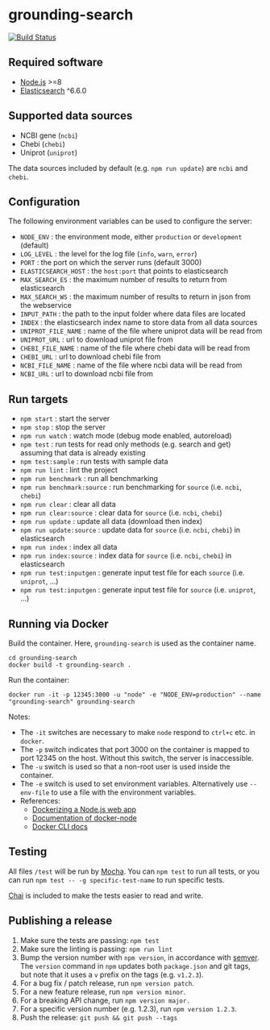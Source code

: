 # grounding-search

[![Build Status](https://travis-ci.org/PathwayCommons/grounding-search.svg?branch=master)](https://travis-ci.org/PathwayCommons/grounding-search)

## Required software

- [Node.js](https://nodejs.org/en/) >=8
- [Elasticsearch](https://www.elastic.co/products/elasticsearch) ^6.6.0


## Supported data sources

- NCBI gene (`ncbi`)
- Chebi (`chebi`)
- Uniprot (`uniprot`)

The data sources included by default (e.g. `npm run update`) are `ncbi` and `chebi`.


## Configuration

The following environment variables can be used to configure the server:

- `NODE_ENV` : the environment mode, either `production` or `development` (default)
- `LOG_LEVEL` : the level for the log file (`info`, `warn`, `error`)
- `PORT` : the port on which the server runs (default 3000)
- `ELASTICSEARCH_HOST` : the `host:port` that points to elasticsearch
- `MAX_SEARCH_ES` : the maximum number of results to return from elasticsearch
- `MAX_SEARCH_WS` : the maximum number of results to return in json from the webservice
- `INPUT_PATH` : the path to the input folder where data files are located
- `INDEX` : the elasticsearch index name to store data from all data sources
- `UNIPROT_FILE_NAME` : name of the file where uniprot data will be read from
- `UNIPROT_URL` : url to download uniprot file from
- `CHEBI_FILE_NAME` : name of the file where chebi data will be read from
- `CHEBI_URL` : url to download chebi file from
- `NCBI_FILE_NAME` : name of the file where ncbi data will be read from
- `NCBI_URL` : url to download ncbi file from

## Run targets

- `npm start` : start the server
- `npm stop` : stop the server
- `npm run watch` : watch mode (debug mode enabled, autoreload)
- `npm test` : run tests for read only methods (e.g. search and get) assuming that data is already existing
- `npm test:sample` : run tests with sample data
- `npm run lint` : lint the project
- `npm run benchmark` : run all benchmarking
- `npm run benchmark:source` : run benchmarking for `source` (i.e. `ncbi`, `chebi`)
- `npm run clear` : clear all data
- `npm run clear:source` : clear data for `source` (i.e. `ncbi`, `chebi`)
- `npm run update` : update all data (download then index)
- `npm run update:source` : update data for `source` (i.e. `ncbi`, `chebi`) in elasticsearch
- `npm run index` : index all data
- `npm run index:source` : index data for `source` (i.e. `ncbi`, `chebi`) in elasticsearch
- `npm run test:inputgen` : generate input test file for each `source` (i.e. `uniprot`, ...)
- `npm run test:inputgen` : generate input test file for `source` (i.e. `uniprot`, ...)

## Running via Docker

Build the container.  Here, `grounding-search` is used as the container name.

```
cd grounding-search
docker build -t grounding-search .
```

Run the container:

```
docker run -it -p 12345:3000 -u "node" -e "NODE_ENV=production" --name "grounding-search" grounding-search
```

Notes:

- The `-it` switches are necessary to make `node` respond to `ctrl+c` etc. in `docker`.
- The `-p` switch indicates that port 3000 on the container is mapped to port 12345 on the host.  Without this switch, the server is inaccessible.
- The `-u` switch is used so that a non-root user is used inside the container.
- The `-e` switch is used to set environment variables.  Alternatively use `--env-file` to use a file with the environment variables.
- References:
  - [Dockerizing a Node.js web app](https://nodejs.org/en/docs/guides/nodejs-docker-webapp/)
  - [Documentation of docker-node](https://github.com/nodejs/docker-node)
  - [Docker CLI docs](https://docs.docker.com/engine/reference/commandline/cli/)



## Testing

All files `/test` will be run by [Mocha](https://mochajs.org/).  You can `npm test` to run all tests, or you can run `npm test -- -g specific-test-name` to run specific tests.

[Chai](http://chaijs.com/) is included to make the tests easier to read and write.



## Publishing a release

1. Make sure the tests are passing: `npm test`
1. Make sure the linting is passing: `npm run lint`
1. Bump the version number with `npm version`, in accordance with [semver](http://semver.org/).  The `version` command in `npm` updates both `package.json` and git tags, but note that it uses a `v` prefix on the tags (e.g. `v1.2.3`).
  1. For a bug fix / patch release, run `npm version patch`.
  1. For a new feature release, run `npm version minor`.
  1. For a breaking API change, run `npm version major.`
  1. For a specific version number (e.g. 1.2.3), run `npm version 1.2.3`.
1. Push the release: `git push && git push --tags`
